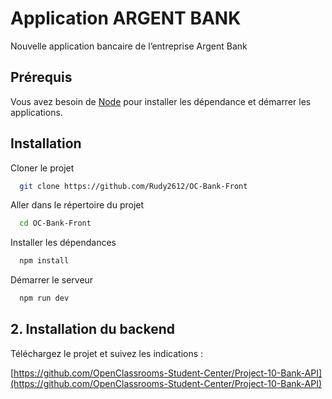 # Application ARGENT BANK

Nouvelle application bancaire de l’entreprise Argent Bank




## Prérequis

Vous avez besoin de [Node](https://nodejs.org/fr) pour installer les dépendance et démarrer les applications.


## Installation

Cloner le projet

```bash
  git clone https://github.com/Rudy2612/OC-Bank-Front
```

Aller dans le répertoire du projet

```bash
  cd OC-Bank-Front
```

Installer les dépendances

```bash
  npm install
```

Démarrer le serveur

```bash
  npm run dev
```


## 2. Installation du backend

Téléchargez le projet et suivez les indications : 

  [https://github.com/OpenClassrooms-Student-Center/Project-10-Bank-API](https://github.com/OpenClassrooms-Student-Center/Project-10-Bank-API)

